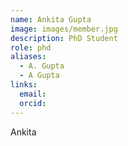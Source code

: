 ```yaml
---
name: Ankita Gupta
image: images/member.jpg
description: PhD Student
role: phd
aliases:
  - A. Gupta
  - A Gupta
links:
  email:
  orcid:
---
```


Ankita
